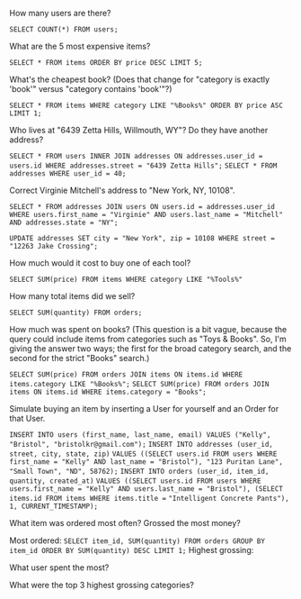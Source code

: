 How many users are there?

`SELECT COUNT(*) FROM users;`

What are the 5 most expensive items?

`SELECT * FROM items ORDER BY price DESC LIMIT 5;`

What's the cheapest book? (Does that change for "category is exactly 'book'" versus "category contains 'book'"?)

`SELECT * FROM items WHERE category LIKE "%Books%" ORDER BY price ASC LIMIT 1;`

Who lives at "6439 Zetta Hills, Willmouth, WY"? Do they have another address?

`SELECT * FROM users INNER JOIN addresses ON addresses.user_id = users.id WHERE addresses.street = "6439 Zetta Hills";`
`SELECT * FROM addresses WHERE user_id = 40;`

Correct Virginie Mitchell's address to "New York, NY, 10108".

`SELECT * FROM addresses JOIN users ON users.id = addresses.user_id WHERE users.first_name = "Virginie" AND users.last_name = "Mitchell" AND addresses.state = "NY";`

`UPDATE addresses SET city = "New York", zip = 10108 WHERE street = "12263 Jake Crossing";`

How much would it cost to buy one of each tool?

`SELECT SUM(price) FROM items WHERE category LIKE "%Tools%"`

How many total items did we sell?

`SELECT SUM(quantity) FROM orders;`

How much was spent on books?
(This question is a bit vague, because the query could include items from categories such as "Toys & Books". So, I'm giving the answer two ways; the first for the broad category search, and the second for the strict "Books" search.)

`SELECT SUM(price) FROM orders JOIN items ON items.id WHERE items.category LIKE "%Books%";`
`SELECT SUM(price) FROM orders JOIN items ON items.id WHERE items.category = "Books";`

Simulate buying an item by inserting a User for yourself and an Order for that User.

`INSERT INTO users (first_name, last_name, email) VALUES ("Kelly", "Bristol", "bristolkr@gmail.com");`
`INSERT INTO addresses (user_id, street, city, state, zip)` 
`VALUES ((SELECT users.id FROM users WHERE first_name = "Kelly" AND last_name = "Bristol"), "123 Puritan Lane", "Small Town", "ND", 58762);`
`INSERT INTO orders (user_id, item_id, quantity, created_at)` 
`VALUES ((SELECT users.id FROM users WHERE users.first_name = "Kelly" AND users.last_name = "Bristol"), (SELECT items.id FROM items WHERE items.title =` `"Intelligent Concrete Pants"), 1, CURRENT_TIMESTAMP);`

What item was ordered most often? Grossed the most money?

Most ordered: `SELECT item_id, SUM(quantity) FROM orders GROUP BY item_id ORDER BY SUM(quantity) DESC LIMIT 1;`
Highest grossing: 

What user spent the most?

What were the top 3 highest grossing categories?
